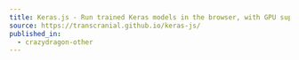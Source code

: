 ```yaml
---
title: Keras.js - Run trained Keras models in the browser, with GPU support
source: https://transcranial.github.io/keras-js/
published_in:
  - crazydragon-other
---
```

